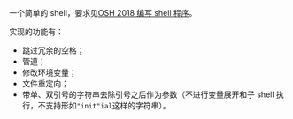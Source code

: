 一个简单的 shell，要求见[OSH 2018 编写 shell 程序](https://osh-2018.github.io/2/shell/)。

实现的功能有：

* 跳过冗余的空格；
* 管道；
* 修改环境变量；
* 文件重定向；
* 带单、双引号的字符串去除引号之后作为参数（不进行变量展开和子 shell 执行，不支持形如`"init"ial`这样的字符串）。